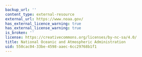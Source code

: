 ```yaml
---
backup_url: ''
content_type: external-resource
external_url: https://www.noaa.gov/
has_external_licence_warning: true
has_external_license_warning: true
is_broken: ''
license: https://creativecommons.org/licenses/by-nc-sa/4.0/
title: National Oceanic and Atmospheric Administration
uid: 550cac04-33be-4598-aaec-6cc29768b1f1
---
```


